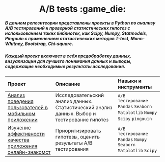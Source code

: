 <h1 align="center">A/B tests :game_die:</h1> 

##### В данном репозитеории представлены проекты в Python по анализу А/B тестирований и проверкой статистических гипотез с использованием таких библиотек, как Scipy, Numpy, Statmodels, Pingouin с применением статистических методов T-test, Mann-Whitney, Bootstrap, Chi-square. ##### 

##### Каждый проект включает в себя предобработку данных, визуализации для лучшего понимания данных и выводы, содержащие необходимые результаты исследования. #####




| Проект | Описание | Навыки и инструменты | 
| :---------------------- | :---------------------- | :---------------------- |
| [Анализ поведения пользователей в мобильном приложении](https://github.com/ChristinaVG/AB_tests/blob/main/_delivery_shop.ipynb) | Исследовательский анализ данных. Статистический анализ данных. Выбор и тестирование гипотез | `А/В тестирование` `Pandas` `Seaborn` `Matplotlib` `Numpy` `Scipy` `pingouin`|
| [Изучение эффективности качества приложения онлайн-знакомст](https://github.com/ChristinaVG/AB_tests/blob/main/match_data.ipynb) | Приоритизировать гипотезы, оценить результаты А/В тестирования  |`А/В тестирование` `Pandas` `Numpy` `Seaborn` `Matplotlib` `Scipy`|
